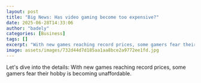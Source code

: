 ```yaml
---
layout: post
title: "Big News: Has video gaming become too expensive?"
date: 2025-06-28T14:33:06
author: "badely"
categories: [Business]
tags: []
excerpt: "With new games reaching record prices, some gamers fear their hobby is becoming unaffordable."
image: assets/images/732d44d7d185aa1aa8bce2a9772ee1fd.jpg
---
```


Let's dive into the details: With new games reaching record prices, some gamers fear their hobby is becoming unaffordable.

